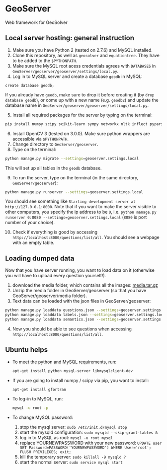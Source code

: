 # GeoServer
Web framework for GeoSolver

## Local server hosting: general instruction
1. Make sure you have Python 2 (tested on 2.7.6) and MySQL installed.
2. Clone this repository, as well as `geosolver` and `equationtree`. They have to be added to the `$PYTHONPATH`. 
3. Make sure the MySQL root acess credentials agrees with `DATABASES` in `GeoServer/geoserver/geoserver/settings/local.py`.
4. Log in to MySQL server and create a database `geodb` in MySQL: 

  ```mysql
  create database geodb;
  ```
  
  If you already have `geodb`, make sure to drop it before creating it (by `drop database geodb`), or come up with a new name (e.g. `geodb2`) and update the database name in `GeoServer/geoserver/geoserver/settings/local.py`.
  
5. Install all required packages for the server by typing on the terminal: 
  
  ```bash
  pip install numpy scipy scikit-learn sympy networkx nltk inflect pyparsing matplotlib pydot2 mysql-python django django-picklefield jsonfield django-storages boto django-modeldict pillow unipath beautifulsoup4 requests
  ```
  
6. Install OpenCV 3 (tested on 3.0.0). Make sure python wrappers are accessible via `$PYTHONPATH`.
7. Change directory to `GeoServer/geoserver`. 
8. Type on the terminal: 
  ```bash
  python manage.py migrate --settings=geoserver.settings.local
  ```
  This will set up all tables in the `geodb` database.

9. To run the server, type on the terminal (in the same directory, `GeoServer/geoserver`): 
  ```bash
  python manage.py runserver --settings=geoserver.settings.local
  ```

  You should see something like `Starting development server at http://127.0.0.1:8000`.
  Note that if you want to make the server visible to other computers, you specify the ip address to be `0`, i.e. `python manage.py runserver 0:8080 --settings=geoserver.settings.local` (`8080` is port number of your choice).
  
10. Check if everything is good by accessing `http://localhost:8000/questions/list/all`. You should see a webpage with an empty table.

## Loading dumped data
Now that you have server running, you want to load data on it (otherwise you will have to upload every question yourself!).

1. download the media folder, which contains all the images: [media.tar.gz](https://drive.google.com/file/d/0B_NX3z_sIBWTel9sRUNmbWdvSzQ/view?usp=sharing)
2. Unzip the media folder in GeoServer/geoserver (so that you have GeoServer/geoserver/media folder).
3. Text data can be loaded with the json files in GeoServer/geoserver:

  ```bash
  python manage.py loaddata questions.json --settings=geoserver.settings.local
  python manage.py loaddata labels.json --settings=geoserver.settings.local
  python manage.py loaddata semantics.json --settings=geoserver.settings.local
  ```
  
4. Now you should be able to see questions when accessing `http://localhost:8000/questions/list/all`.

## Ubuntu helps
* To meet the python and MySQL requirements, run:
  
  ```bash
  apt-get install python mysql-server libmysqlclient-dev
  ```
  
* If you are going to install numpy / scipy via pip, you want to install:
  
  ```bash
  apt-get install gfortran
  ```
  
* To log-in to MySQL, run:
  
  ```bash
  mysql -u root -p
  ```
  
* To change MySQL password:
  1. stop the mysql server: `sudo /etc/init.d/mysql stop`
  2. start the mysqld configuration: `sudo mysqld --skip-grant-tables &`
  3. log in to MySQL as root: `mysql -u root mysql`
  4. replace YOURNEWPASSWORD with your new password: `UPDATE user SET Password=PASSWORD('YOURNEWPASSWORD') WHERE User='root'; FLUSH PRIVILEGES; exit;`
  5. kill the temporary server: `sudo killall -9 mysqld ?`
  6. start the normal server: `sudo service mysql start`
